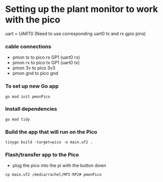 # Setting up the plant monitor to work with the pico

uart = UART0 (Need to use corresponding uart0 tx and rx gpio pins)

### cable connections
- pmon tx to pico rx GP1 (uart0 rx)
- pmon rx to pico tx GP1 (uart0 tx)
- pmon 3v to pico 3v3
- pmon gnd to pico gnd

### To set up new Go app
`go mod init pmonPico`

### Install dependencies
`go mod tidy`

### Build the app that will run on the Pico
`tinygo build -target=pico -o main.uf2 .`

### Flash/transfer app to the Pico
- plug the pico into the pi with the button down

`cp main.uf2 /media/rachel/RPI-RP2# pmonPico`
